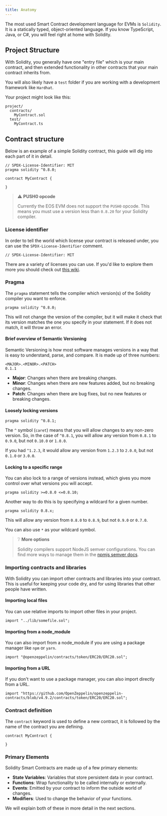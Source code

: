 ```yaml
---
title: Anatomy
---
```


<head>
    <title>Anatomy (EVM)</title>
</head>

The most used Smart Contract development language for EVMs is `Solidity`. It is a statically typed, object-oriented language.
If you know TypeScript, Java, or C#, you will feel right at home with Solidity.


## Project Structure

With Solidity, you generally have one "entry file" which is your main contract, and then extended functionality in other contracts that your main contract inherits from.

You will also likely have a `test` folder if you are working with a development framework like `Hardhat`.

Your project might look like this:
```text
project/
  contracts/
    MyContract.sol
  test/
    MyContract.ts
```





## Contract structure

Below is an example of a simple Solidity contract, this guide will dig into each part of it in detail.

```solidity
// SPDX-License-Identifier: MIT
pragma solidity ^0.8.0;

contract MyContract {

}
```

> ⚠ **PUSH0 opcode**
> 
> Currently the EOS EVM does not support the `PUSH0` opcode. This means you must use a version less than `0.8.20` for your Solidity compiler.

### License identifier

In order to tell the world which license your contract is released under, you can use the `SPDX-License-Identifier` comment.

```solidity
// SPDX-License-Identifier: MIT
```

There are a variety of licenses you can use. If you'd like to explore them more you should check
out [this wiki](https://en.wikipedia.org/wiki/Software_license).



### Pragma

The `pragma` statement tells the compiler which version(s) of the Solidity compiler you want to enforce.

```solidity
pragma solidity ^0.8.0;
```

This will not change the version of the compiler, but it will make it check that its version matches the one you 
specify in your statement. If it does not match, it will throw an error.

#### Brief overview of Semantic Versioning

Semantic Versioning is how most software manages versions in a way that is easy to understand, parse, and compare. It is made up of three numbers:

```text
<MAJOR>.<MINOR>.<PATCH>
0.1.1
```

- **Major**: Changes when there are breaking changes.
- **Minor**: Changes when there are new features added, but no breaking changes.
- **Patch**: Changes when there are bug fixes, but no new features or breaking changes.

#### Loosely locking versions

```solidity
pragma solidity ^0.8.1;
```

The `^` symbol (`caret`) means that you will allow changes to any non-zero version. So, in the case of `^0.8.1`,
you will allow any version from `0.8.1` to `0.9.0`, but not `0.10.0` or `1.0.0`.

If you had `^1.2.3`, it would allow any version from `1.2.3` to `2.0.0`, but not `0.1.0` or `3.0.0`.

#### Locking to a specific range

You can also lock to a range of versions instead, which gives you more control over what versions you will accept.

```solidity
pragma solidity >=0.8.0 <=0.8.10;
```

Another way to do this is by specifying a wildcard for a given number.

```solidity
pragma solidity 0.8.x;
```

This will allow any version from `0.8.0` to `0.8.9`, but not `0.9.0` or `0.7.0`.

You can also use `*` as your wildcard symbol.

> ❔ **More options**
> 
> Solidity compilers support NodeJS semver configurations. 
> You can find more ways to manage them in the [npmjs semver docs](https://docs.npmjs.com/cli/v6/using-npm/semver).







### Importing contracts and libraries

With Solidity you can import other contracts and libraries into your contract. This is useful for keeping your code dry, 
and for using libraries that other people have written.

#### Importing local files

You can use relative imports to import other files in your project.

```solidity
import "../lib/somefile.sol";
```

#### Importing from a node_module

You can also import from a node_module if you are using a package manager like `npm` or `yarn`.

```solidity
import "@openzeppelin/contracts/token/ERC20/ERC20.sol";
```

#### Importing from a URL

If you don't want to use a package manager, you can also import directly from a URL.

```solidity
import "https://github.com/OpenZeppelin/openzeppelin-contracts/blob/v4.9.2/contracts/token/ERC20/ERC20.sol";
```




### Contract definition

The `contract` keyword is used to define a new contract, it is followed by the name of the contract you are defining.

```solidity
contract MyContract {

}
```


### Primary Elements

Solidity Smart Contracts are made up of a few primary elements:

- **State Variables**: Variables that store persistent data in your contract.
- **Functions**: Wrap functionality to be called internally or externally.
- **Events**: Emitted by your contract to inform the outside world of changes.
- **Modifiers**: Used to change the behavior of your functions.

We will explain both of these in more detail in the next sections.
